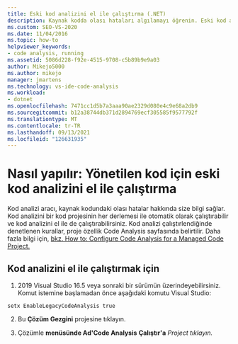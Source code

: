 ```yaml
---
title: Eski kod analizini el ile çalıştırma (.NET)
description: Kaynak kodda olası hataları algılamayı öğrenin. Eski kod analizini yönetilen kod üzerinde el ile çalıştırma hakkında daha fazla Visual Studio.
ms.custom: SEO-VS-2020
ms.date: 11/04/2016
ms.topic: how-to
helpviewer_keywords:
- code analysis, running
ms.assetid: 5086d228-f92e-4515-9708-c5b89b9e9a03
author: Mikejo5000
ms.author: mikejo
manager: jmartens
ms.technology: vs-ide-code-analysis
ms.workload:
- dotnet
ms.openlocfilehash: 7471cc1d5b7a3aaa90ae2329d080e4c9e68a2db9
ms.sourcegitcommit: b12a38744db371d2894769ecf305585f9577792f
ms.translationtype: MT
ms.contentlocale: tr-TR
ms.lasthandoff: 09/13/2021
ms.locfileid: "126631935"
---
```

# <a name="how-to-run-legacy-code-analysis-manually-for-managed-code"></a>Nasıl yapılır: Yönetilen kod için eski kod analizini el ile çalıştırma

Kod analizi aracı, kaynak kodundaki olası hatalar hakkında size bilgi sağlar. Kod analizini bir kod projesinin her derlemesi ile otomatik olarak çalıştırabilir ve kod analizini el ile de çalıştırabilirsiniz. Kod analizi çalıştırlendiğinde denetlenen kurallar, proje özellik Code Analysis sayfasında belirtilir. Daha fazla bilgi için, [bkz. How to: Configure Code Analysis for a Managed Code Project.](../code-quality/how-to-configure-code-analysis-for-a-managed-code-project.md)

## <a name="to-run-code-analysis-manually"></a>Kod analizini el ile çalıştırmak için

1. 2019 Visual Studio 16.5 veya sonraki bir sürümün üzerindeyebilirsiniz. Komut istemine başlamadan önce aşağıdaki komutu Visual Studio:

```
setx EnableLegacyCodeAnalysis true
```

2. Bu **Çözüm Gezgini** projesine tıklayın.

3. Çözümle **menüsünde Ad'Code Analysis** **Çalıştır'a** *Project tıklayın.*
